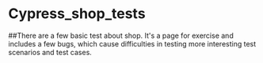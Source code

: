 # Cypress_shop_tests
##There are a few basic test about shop. It's a page for exercise and includes a few bugs, which cause difficulties in testing more interesting test scenarios and test cases.
